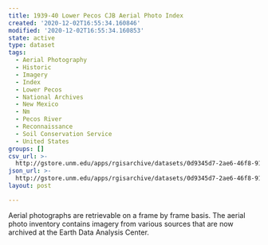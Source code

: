 ```yaml
---
title: 1939-40 Lower Pecos CJB Aerial Photo Index
created: '2020-12-02T16:55:34.160846'
modified: '2020-12-02T16:55:34.160853'
state: active
type: dataset
tags:
  - Aerial Photography
  - Historic
  - Imagery
  - Index
  - Lower Pecos
  - National Archives
  - New Mexico
  - Nm
  - Pecos River
  - Reconnaissance
  - Soil Conservation Service
  - United States
groups: []
csv_url: >-
  http://gstore.unm.edu/apps/rgisarchive/datasets/0d9345d7-2ae6-46f8-919a-4143090c31ae/cjb_lowerpecos_1939.derived.csv
json_url: >-
  http://gstore.unm.edu/apps/rgisarchive/datasets/0d9345d7-2ae6-46f8-919a-4143090c31ae/cjb_lowerpecos_1939.derived.json
layout: post

---
```

Aerial photographs are retrievable on a frame by frame basis. The aerial photo inventory contains imagery from various sources that are now archived at the Earth Data Analysis Center.
